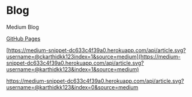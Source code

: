 # Blog
Medium Blog

 [GitHub Pages](https://pages.github.com/)

[https://medium-snippet-dc633c4f39a0.herokuapp.com/api/article.svg?username=@ckarthidkk123index=1&source=medium](https://medium-snippet-dc633c4f39a0.herokuapp.com/api/article.svg?username=@karthidkk123&index=1&source=medium)

https://medium-snippet-dc633c4f39a0.herokuapp.com/api/article.svg?username=@karthidkk123&index=0&source=medium
